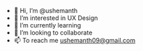 - 👋 Hi, I’m @ushemanth
- 👀 I’m interested in UX Design
- 🌱 I’m currently learning 
- 💞️ I’m looking to collaborate 
- 📫 To reach me ushemanth09@gmail.com

<!---
ushemanth09/ushemanth09 is a ✨ special ✨ repository because its `README.md` (this file) appears on your GitHub profile.
You can click the Preview link to take a look at your changes.
--->
